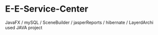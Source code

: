 # E-E-Service-Center
JavaFX / mySQL / SceneBuilder / jasperReports / hibernate / LayerdArchi used JAVA project
